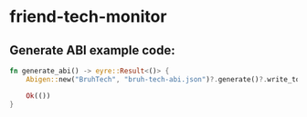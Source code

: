 # friend-tech-monitor

## Generate ABI example code:
```Rust
fn generate_abi() -> eyre::Result<()> {
    Abigen::new("BruhTech", "bruh-tech-abi.json")?.generate()?.write_to_file("sniper/sniper_contract.rs")?;

    Ok(())
}
```